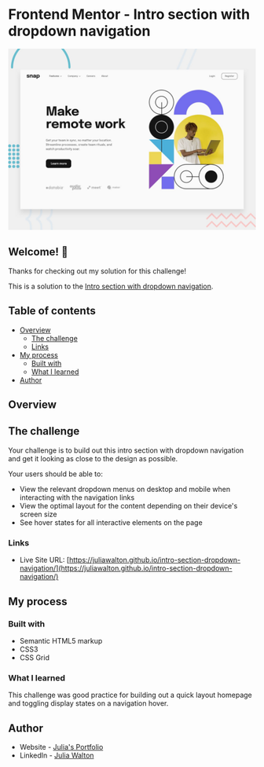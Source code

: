 # Frontend Mentor - Intro section with dropdown navigation

![Design preview for the Intro section with dropdown navigation coding challenge](./design/desktop-preview.jpg)

## Welcome! 👋

Thanks for checking out my solution for this challenge!

This is a solution to the [Intro section with dropdown navigation](https://www.frontendmentor.io/challenges/intro-section-with-dropdown-navigation-ryaPetHE5).

## Table of contents

- [Overview](#overview)
  - [The challenge](#the-challenge)
  - [Links](#links)
- [My process](#my-process)
  - [Built with](#built-with)
  - [What I learned](#what-i-learned)
- [Author](#author)

## Overview

## The challenge

Your challenge is to build out this intro section with dropdown navigation and get it looking as close to the design as possible.

Your users should be able to:

- View the relevant dropdown menus on desktop and mobile when interacting with the navigation links
- View the optimal layout for the content depending on their device's screen size
- See hover states for all interactive elements on the page

### Links

- Live Site URL: [https://juliawalton.github.io/intro-section-dropdown-navigation/](https://juliawalton.github.io/intro-section-dropdown-navigation/)

## My process

### Built with

- Semantic HTML5 markup
- CSS3
- CSS Grid

### What I learned

This challenge was good practice for building out a quick layout homepage and toggling display states on a navigation hover.

## Author

- Website - [Julia's Portfolio](https://juliawalton.github.io/portfolio/)
- LinkedIn - [Julia Walton](https://www.linkedin.com/in/juliawalton/)

